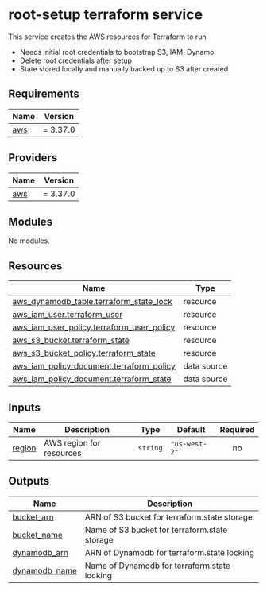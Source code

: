 # root-setup terraform service

This service creates the AWS resources for Terraform to run
* Needs initial root credentials to bootstrap S3, IAM, Dynamo
* Delete root credentials after setup
* State stored locally and manually backed up to S3 after created

## Requirements

| Name | Version |
|------|---------|
| <a name="requirement_aws"></a> [aws](#requirement\_aws) | = 3.37.0 |

## Providers

| Name | Version |
|------|---------|
| <a name="provider_aws"></a> [aws](#provider\_aws) | = 3.37.0 |

## Modules

No modules.

## Resources

| Name | Type |
|------|------|
| [aws_dynamodb_table.terraform_state_lock](https://registry.terraform.io/providers/hashicorp/aws/3.37.0/docs/resources/dynamodb_table) | resource |
| [aws_iam_user.terraform_user](https://registry.terraform.io/providers/hashicorp/aws/3.37.0/docs/resources/iam_user) | resource |
| [aws_iam_user_policy.terraform_user_policy](https://registry.terraform.io/providers/hashicorp/aws/3.37.0/docs/resources/iam_user_policy) | resource |
| [aws_s3_bucket.terraform_state](https://registry.terraform.io/providers/hashicorp/aws/3.37.0/docs/resources/s3_bucket) | resource |
| [aws_s3_bucket_policy.terraform_state](https://registry.terraform.io/providers/hashicorp/aws/3.37.0/docs/resources/s3_bucket_policy) | resource |
| [aws_iam_policy_document.terraform_policy](https://registry.terraform.io/providers/hashicorp/aws/3.37.0/docs/data-sources/iam_policy_document) | data source |
| [aws_iam_policy_document.terraform_state](https://registry.terraform.io/providers/hashicorp/aws/3.37.0/docs/data-sources/iam_policy_document) | data source |

## Inputs

| Name | Description | Type | Default | Required |
|------|-------------|------|---------|:--------:|
| <a name="input_region"></a> [region](#input\_region) | AWS region for resources | `string` | `"us-west-2"` | no |

## Outputs

| Name | Description |
|------|-------------|
| <a name="output_bucket_arn"></a> [bucket\_arn](#output\_bucket\_arn) | ARN of S3 bucket for terraform.state storage |
| <a name="output_bucket_name"></a> [bucket\_name](#output\_bucket\_name) | Name of S3 bucket for terraform.state storage |
| <a name="output_dynamodb_arn"></a> [dynamodb\_arn](#output\_dynamodb\_arn) | ARN of Dynamodb for terraform.state locking |
| <a name="output_dynamodb_name"></a> [dynamodb\_name](#output\_dynamodb\_name) | Name of Dynamodb for terraform.state locking |
